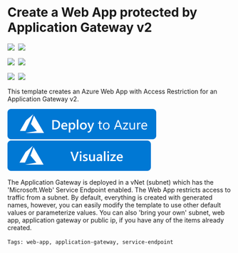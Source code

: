 # Create a Web App protected by Application Gateway v2

<IMG SRC="https://azurequickstartsservice.blob.core.windows.net/badges/201-web-app-with-app-gateway-v2/PublicLastTestDate.svg" />&nbsp;
<IMG SRC="https://azurequickstartsservice.blob.core.windows.net/badges/201-web-app-with-app-gateway-v2/PublicDeployment.svg" />&nbsp;

<IMG SRC="https://azurequickstartsservice.blob.core.windows.net/badges/201-web-app-with-app-gateway-v2/FairfaxLastTestDate.svg" />&nbsp;
<IMG SRC="https://azurequickstartsservice.blob.core.windows.net/badges/201-web-app-with-app-gateway-v2/FairfaxDeployment.svg" />&nbsp;

<IMG SRC="https://azurequickstartsservice.blob.core.windows.net/badges/201-web-app-with-app-gateway-v2/BestPracticeResult.svg" />&nbsp;
<IMG SRC="https://azurequickstartsservice.blob.core.windows.net/badges/201-web-app-with-app-gateway-v2/CredScanResult.svg" />&nbsp;

This template creates an Azure Web App with Access Restriction for an Application Gateway v2.

<a href="https://portal.azure.com/#create/Microsoft.Template/uri/https%3A%2F%2Fraw.githubusercontent.com%2FAzure%2Fazure-quickstart-templates%2Fmaster%2F201-web-app-with-app-gateway-v2%2Fazuredeploy.json" target="_blank">
<img src="https://raw.githubusercontent.com/Azure/azure-quickstart-templates/master/1-CONTRIBUTION-GUIDE/images/deploytoazure.svg?sanitize=true"/>
</a>
<a href="http://armviz.io/#/?load=https%3A%2F%2Fraw.githubusercontent.com%2FAzure%2Fazure-quickstart-templates%2Fmaster%2F201-web-app-with-app-gateway-v2%2Fazuredeploy.json" target="_blank">
<img src="https://raw.githubusercontent.com/Azure/azure-quickstart-templates/master/1-CONTRIBUTION-GUIDE/images/visualizebutton.svg?sanitize=true"/>
</a>

The Application Gateway is deployed in a vNet (subnet) which has the 'Microsoft.Web' Service Endpoint enabled. The Web App restricts access to traffic from a subnet. By default, everything is created with generated names, however, you can easily modify the template to use other default values or parameterize values. You can also 'bring your own' subnet, web app, application gateway or public ip, if you have any of the items already created.

`Tags: web-app, application-gateway, service-endpoint`
